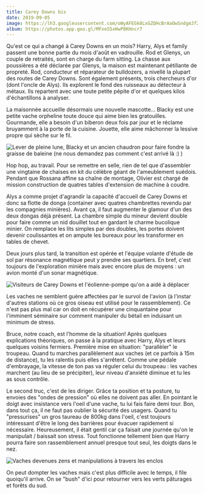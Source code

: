 ```yaml
---
title: Carey Downs bis
date: 2019-09-05
image: https://lh3.googleusercontent.com/oWyAFEGk8LxGZQHcBrAaOwSndgmJfZ7gpJ8eHrJk_rMjvb2kJ1vHj60sMPeq6KlCyuULNE2M1L_9TVg6998ZmqLNIJBldT4J7ugcaaRI4THP54LNPChlLGVsB_Pea9wzfqt18zAOakA=w600
album: https://photos.app.goo.gl/MFxeS5xHwP8KHncr7
---
```


Qu'est ce qui a changé à Carey Downs en un mois? Harry, Alys et family passent une bonne partie du mois d'août en vadrouille. Rod et Glenys, un couple de retraités, sont en charge du farm sitting. La chasse aux poussières a été déclarée par Glenys, la maison est maintenant pétillante de propreté. Rod, conducteur et réparateur de bulldozers, a nivellé la plupart des routes de Carey Downs. Sont également présents, trois chercheurs d'or (dont l'oncle de Alys). Ils explorent le fond des ruisseaux au détecteur à métaux. Ils repartent avec une toute petite pépite d'or et quelques kilos d'échantillons à analyser. 

La maisonnée accueille désormais une nouvelle mascotte... Blacky est une petite vache orpheline toute douce qui aime bien les gratouilles.  Gourmande, elle a besoin d'un biberon deux fois par jour et le réclame bruyamment à la porte de la cuisine. Jouette, elle aime mâchonner la lessive propre qui sèche sur le fil.

![Lever de pleine lune, Blacky et un ancien chaudron pour faire fondre la graisse de baleine (ne nous demandez pas comment c'est arrivé là :) )](https://lh3.googleusercontent.com/x8oQ7N63H8OLhAEpQXm11NXHSpIbAf0510VSc51-3xHb2i-CmyuXjxjEYyNFv6nsB-Q4cLRjsqVyQaCZalpp5_REsoeAz6Tk4DdPWYnXgV2DYbihlgofsEn-VZzDBhCXmLZVeRS429U=w600)

Hop hop, au travail. Pour se remettre en selle, rien de tel que d'assembler une vingtaine de chaises en kit du célèbre géant de l'ameublement suédois. Pendant que Rossana affine sa chaîne de montage, Olivier est chargé de mission construction de quatres tables d'extension de machine à coudre. 

Alys a comme projet d'agrandir la capacité d'accueil de Carey Downs et donc sa flotte de donga (container avec quatres chambrettes revendu par les compagnies minières). Avant ça, il faut augmenter le glamour d'un des deux dongas déjà présent. La chambre simple du mineur devient double pour faire comme un nid douillet tout en gardant le charme bucolique minier. On remplace les lits simples par des doubles, les portes doivent devenir coulissantes et on ampute les bureaux pour les transformer en tables de chevet.

Deux jours plus tard, la transition est opérée et l'équipe volante d'étude de sol par résonance magnétique peut y prendre ses quartiers. En bref, c'est toujours de l'exploration minière mais avec encore plus de moyens : un avion monté d'un sonar magnétique.

![Visiteurs de Carey Downs et l'éolienne-pompe qu'on a aidé à déplacer](https://lh3.googleusercontent.com/HRmBLsKkxL3ArTOio1WkUAnKkJljOyCvceZ1Q1IljdJjUAYePZnSnzcOdshdWzuPTLMM6QfYyBNoU9YVA5OrlT8_NHffb__7xbV8azVBmhgSYehLrD_crhMj4NIusKfOADe5_xzIbP0=w600)

Les vaches ne semblent guère affectées par le survol de l'avion (à l'instar d'autres stations où ce gros oiseau est utilisé pour le rassemblement). Ce n'est pas plus mal car on doit en récupérer une cinquantaine pour l'imminent séminaire sur comment manipuler du bétail en induisant un minimum de stress.

Bruce, notre coach, est l'homme de la situation! Après quelques explications théoriques, on passe à la pratique avec Harry, Alys et leurs quelques voisins fermiers. Première mise en situation: "parallèler" le troupeau. Quand tu marches parallèlement aux vaches (et ce parfois à 15m de distance), tu les ralentis puis elles s'arrêtent. Comme une pédale d'embrayage, la vitesse de ton pas va réguler celui du troupeau : les vaches marchent (au lieu de se précipiter), leur niveau d'anxiété diminue et tu les as sous contrôle. 

Le second truc, c'est de les diriger. Grâce ta position et ta posture, tu envoies des "ondes de pression" où elles ne doivent pas aller. En pointant le doigt avec insistance vers l'oeil d'une vache, tu lui fais faire demi tour. Bon, dans tout ça, il ne faut pas oublier la sécurité des usagers. Quand tu "pressurises" un gros taureau de 800kg dans l'oeil, c'est toujours intéressant d'être le long des barrières pour évacuer rapidement si nécessaire. Heureusement, il était gentil car ça faisait une journée qu'on le manipulait / baissait son stress. Tout fonctionne tellement bien que Harry pourra faire son rassemblement annuel presque tout seul, les doigts dans le nez.

![Vaches devenues zens et manipulations à travers les enclos](https://lh3.googleusercontent.com/rumfhpUHFVZczMd4u2ouAuxaedkAVZkatkwL0Z9x38Loi5dpk6IEOYl8z0SYVUjJNUvHr6kD6gIzSH64WDOlBrQSGNjJStGnwg4N8BGAfRzWbsrxaB0gCnS9w16aDRw16shM4WpqEws=w600)

On peut dompter les vaches mais c'est plus difficile avec le temps, il file quoiqu'il arrive. On se "bush" d'ici pour retourner vers les verts pâturages et forêts du sud. 
